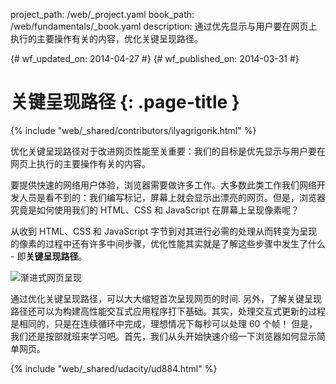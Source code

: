 project_path: /web/_project.yaml
book_path: /web/fundamentals/_book.yaml
description: 通过优先显示与用户要在网页上执行的主要操作有关的内容，优化关键呈现路径。

{# wf_updated_on: 2014-04-27 #}
{# wf_published_on: 2014-03-31 #}

# 关键呈现路径 {: .page-title }

{% include "web/_shared/contributors/ilyagrigorik.html" %}


优化关键呈现路径对于改进网页性能至关重要：我们的目标是优先显示与用户要在网页上执行的主要操作有关的内容。

要提供快速的网络用户体验，浏览器需要做许多工作。大多数此类工作我们网络开发人员是看不到的：我们编写标记，屏幕上就会显示出漂亮的网页。但是，浏览器究竟是如何使用我们的 HTML、CSS 和 JavaScript 在屏幕上呈现像素呢？

从收到 HTML、CSS 和 JavaScript 字节到对其进行必需的处理从而转变为呈现的像素的过程中还有许多中间步骤，优化性能其实就是了解这些步骤中发生了什么 - 即**关键呈现路径**。

<img src="images/progressive-rendering.png" class="center" alt="渐进式网页呈现">

通过优化关键呈现路径，可以大大缩短首次呈现网页的时间. 另外，了解关键呈现路径还可以为构建高性能交互式应用程序打下基础。其实，处理交互式更新的过程是相同的，只是在连续循环中完成，理想情况下每秒可以处理 60 个帧！ 但是，我们还是按部就班来学习吧。首先，我们从头开始快速介绍一下浏览器如何显示简单网页。


{% include "web/_shared/udacity/ud884.html" %}




